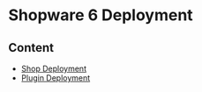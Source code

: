 # Shopware 6 Deployment

## Content
* [Shop Deployment](shop/deployment.md)
* [Plugin Deployment](plugin/deployment.md)